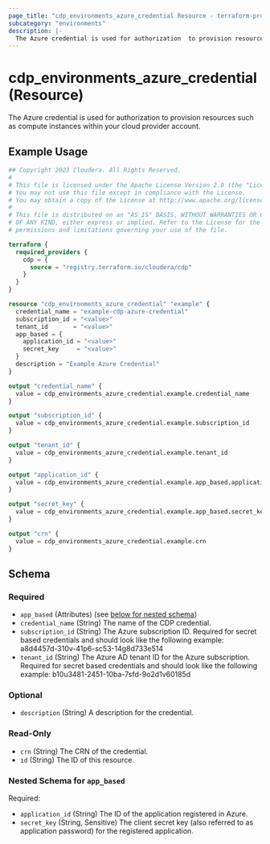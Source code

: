 ```yaml
---
page_title: "cdp_environments_azure_credential Resource - terraform-provider-cdp"
subcategory: "environments"
description: |-
  The Azure credential is used for authorization  to provision resources such as compute instances within your cloud provider account.
---
```


# cdp_environments_azure_credential (Resource)

The Azure credential is used for authorization  to provision resources such as compute instances within your cloud provider account.

## Example Usage

```terraform
## Copyright 2023 Cloudera. All Rights Reserved.
#
# This file is licensed under the Apache License Version 2.0 (the "License").
# You may not use this file except in compliance with the License.
# You may obtain a copy of the License at http://www.apache.org/licenses/LICENSE-2.0.
#
# This file is distributed on an "AS IS" BASIS, WITHOUT WARRANTIES OR CONDITIONS
# OF ANY KIND, either express or implied. Refer to the License for the specific
# permissions and limitations governing your use of the file.

terraform {
  required_providers {
    cdp = {
      source = "registry.terraform.io/cloudera/cdp"
    }
  }
}

resource "cdp_environments_azure_credential" "example" {
  credential_name = "example-cdp-azure-credential"
  subscription_id = "<value>"
  tenant_id       = "<value>"
  app_based = {
    application_id = "<value>"
    secret_key     = "<value>"
  }
  description = "Example Azure Credential"
}

output "credential_name" {
  value = cdp_environments_azure_credential.example.credential_name
}

output "subscription_id" {
  value = cdp_environments_azure_credential.example.subscription_id
}

output "tenant_id" {
  value = cdp_environments_azure_credential.example.tenant_id
}

output "application_id" {
  value = cdp_environments_azure_credential.example.app_based.application_id
}

output "secret_key" {
  value = cdp_environments_azure_credential.example.app_based.secret_key
}

output "crn" {
  value = cdp_environments_azure_credential.example.crn
}
```

<!-- schema generated by tfplugindocs -->
## Schema

### Required

- `app_based` (Attributes) (see [below for nested schema](#nestedatt--app_based))
- `credential_name` (String) The name of the CDP credential.
- `subscription_id` (String) The Azure subscription ID. Required for secret based credentials and should look like the following example: a8d4457d-310v-41p6-sc53-14g8d733e514
- `tenant_id` (String) The Azure AD tenant ID for the Azure subscription. Required for secret based credentials and should look like the following example: b10u3481-2451-10ba-7sfd-9o2d1v60185d

### Optional

- `description` (String) A description for the credential.

### Read-Only

- `crn` (String) The CRN of the credential.
- `id` (String) The ID of this resource.

<a id="nestedatt--app_based"></a>
### Nested Schema for `app_based`

Required:

- `application_id` (String) The ID of the application registered in Azure.
- `secret_key` (String, Sensitive) The client secret key (also referred to as application password) for the registered application.